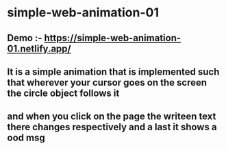 # simple-web-animation-01

## Demo :- https://simple-web-animation-01.netlify.app/ 

## It is a simple animation that is implemented such that wherever your cursor goes on the screen the circle object follows it
## and when you click on the page the writeen text there changes respectively and a last it shows a ood msg
